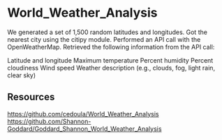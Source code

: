 # World_Weather_Analysis

We generated a set of 1,500 random latitudes and longitudes.
Got the nearest city using the citipy module.
Performed an API call with the OpenWeatherMap.
Retrieved the following information from the API call:

Latitude and longitude
Maximum temperature
Percent humidity
Percent cloudiness
Wind speed
Weather description (e.g., clouds, fog, light rain, clear sky)

## Resources
https://github.com/cedoula/World_Weather_Analysis
https://github.com/Shannon-Goddard/Goddard_Shannon_World_Weather_Analysis
